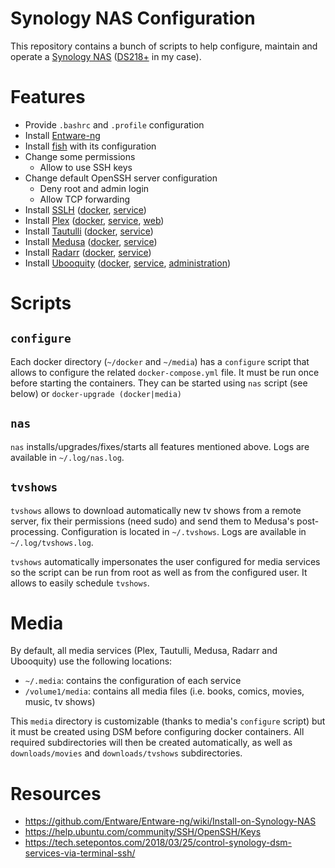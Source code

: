 # Synology NAS Configuration
This repository contains a bunch of scripts to help configure, maintain and operate a [Synology NAS](https://www.synology.com/products) ([DS218+](https://www.synology.com/products/DS218+) in my case).

# Features
- Provide `.bashrc` and `.profile` configuration
- Install [Entware-ng](https://entware.net/)
- Install [fish](https://fishshell.com/) with its configuration
- Change some permissions
  - Allow to use SSH keys
- Change default OpenSSH server configuration
  - Deny root and admin login
  - Allow TCP forwarding
- Install [SSLH](https://github.com/yrutschle/sslh) ([docker](https://hub.docker.com/r/oorabona/sslh/), [service](http://192.168.1.1:44322/))
- Install [Plex](https://www.plex.tv/) ([docker](https://hub.docker.com/r/plexinc/pms-docker/), [service](http://192.168.1.1:32400/), [web](https://app.plex.tv/))
- Install [Tautulli](https://github.com/Tautulli/Tautulli) ([docker](https://hub.docker.com/r/tautulli/tautulli/), [service](http://192.168.1.1:8181/))
- Install [Medusa](https://github.com/pymedusa/Medusa) ([docker](https://hub.docker.com/r/linuxserver/medusa/), [service](http://192.168.1.1:8081/))
- Install [Radarr](https://github.com/Radarr/Radarr) ([docker](https://hub.docker.com/r/linuxserver/radarr/), [service](http://192.168.1.1:7878/))
- Install [Ubooquity](http://vaemendis.net/ubooquity/) ([docker](https://hub.docker.com/r/linuxserver/ubooquity/), [service](http://192.168.1.1:2202/), [administration](http://192.168.1.1:2203/admin/))

# Scripts
## `configure`
Each docker directory (`~/docker` and `~/media`) has a `configure` script that allows to configure the related `docker-compose.yml` file. It must be run once before starting the containers. They can be started using `nas` script (see below) or `docker-upgrade (docker|media)`

## `nas`
`nas` installs/upgrades/fixes/starts all features mentioned above. Logs are available in `~/.log/nas.log`.

## `tvshows`
`tvshows` allows to download automatically new tv shows from a remote server, fix their permissions (need sudo) and send them to Medusa's post-processing. Configuration is located in `~/.tvshows`. Logs are available in `~/.log/tvshows.log`.

`tvshows` automatically impersonates the user configured for media services so the script can be run from root as well as from the configured user. It allows to easily schedule `tvshows`.

# Media
By default, all media services (Plex, Tautulli, Medusa, Radarr and Ubooquity) use the following locations:
- `~/.media`: contains the configuration of each service
- `/volume1/media`: contains all media files (i.e. books, comics, movies, music, tv shows)

This `media` directory is customizable (thanks to media's `configure` script) but it must be created using DSM before configuring docker containers. All required subdirectories will then be created automatically, as well as `downloads/movies` and `downloads/tvshows` subdirectories.

# Resources
- https://github.com/Entware/Entware-ng/wiki/Install-on-Synology-NAS
- https://help.ubuntu.com/community/SSH/OpenSSH/Keys
- https://tech.setepontos.com/2018/03/25/control-synology-dsm-services-via-terminal-ssh/
